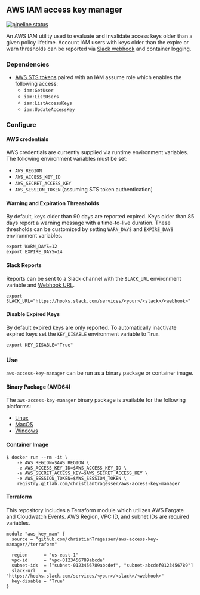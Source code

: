 ## AWS IAM access key manager
[![pipeline status](https://gitlab.com/christianTragesser/aws-access-key-manager/badges/master/pipeline.svg)](https://gitlab.com/christianTragesser/aws-access-key-manager/commits/master)

An AWS IAM utility used to evaluate and invalidate access keys older than a given policy lifetime.  Account IAM users with keys older than the expire or warn thresholds can be reported via [Slack webhook](https://api.slack.com/incoming-webhooks) and container logging.


### Dependencies
* [AWS STS tokens](https://docs.aws.amazon.com/STS/latest/APIReference/welcome.html) paired with an IAM assume role which enables the following access:
  - `iam:GetUser`
  - `iam:ListUsers`
  - `iam:ListAccessKeys`
  - `iam:UpdateAccessKey`

### Configure
#### AWS credentials
AWS credentials are currently supplied via runtime environment variables. The following environment variables must be set:
  - `AWS_REGION`
  - `AWS_ACCESS_KEY_ID`
  - `AWS_SECRET_ACCESS_KEY`
  - `AWS_SESSION_TOKEN` (assuming STS token authentication)

#### Warning and Expiration Threasholds
By default, keys older than 90 days are reported expired.  Keys older than 85 days report a warning message with a time-to-live duration.  These thresholds can be customized by setting `WARN_DAYS` and `EXPIRE_DAYS` environment variables.
```
export WARN_DAYS=12
export EXPIRE_DAYS=14
```

#### Slack Reports
Reports can be sent to a Slack channel with the `SLACK_URL` environment variable and [Webhook URL](https://api.slack.com/messaging/webhooks).
```
export SLACK_URL="https://hooks.slack.com/services/<your>/<slack>/<webhook>"
```
 
 #### Disable Expired Keys
 By default expired keys are only reported.  To automatically inactivate expired keys set the `KEY_DISABLE` environment variable to `True`. 
```
export KEY_DISABLE="True"
```

### Use
`aws-access-key-manager` can be run as a binary package or container image.
#### Binary Package (AMD64)
The `aws-access-key-manager` binary package is available for the following platforms:
* [Linux](https://gitlab.com/christianTragesser/aws-access-key-manager/-/jobs/artifacts/master/download?job=publish:linux)
* [MacOS](https://gitlab.com/christianTragesser/aws-access-key-manager/-/jobs/artifacts/master/download?job=publish:macos)
* [Windows](https://gitlab.com/christianTragesser/aws-access-key-manager/-/jobs/artifacts/master/download?job=publish:windows)

#### Container Image
```
$ docker run --rm -it \
    -e AWS_REGION=$AWS_REGION \
    -e AWS_ACCESS_KEY_ID=$AWS_ACCESS_KEY_ID \
    -e AWS_SECRET_ACCESS_KEY=$AWS_SECRET_ACCESS_KEY \
    -e AWS_SESSION_TOKEN=$AWS_SESSION_TOKEN \
    registry.gitlab.com/christiantragesser/aws-access-key-manager
```

#### Terraform
This repository includes a Terraform module which utilizes AWS Fargate and Cloudwatch Events.  AWS Region, VPC ID, and subnet IDs are required variables.
```
module "aws_key_man" {
  source = "github.com/christianTragesser/aws-access-key-manager//terraform"

  region      = "us-east-1"
  vpc-id      = "vpc-0123456789abcde" 
  subnet-ids  = ["subnet-0123456789abcdef", "subnet-abcdef0123456789"]
  slack-url   = "https://hooks.slack.com/services/<your>/<slack>/<webhook>"
  key-disable = "True"
}
```